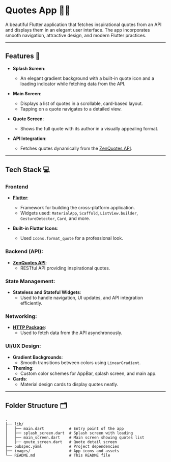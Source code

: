 # Quotes App 📜✨

A beautiful Flutter application that fetches inspirational quotes from an API and displays them in an elegant user interface. The app incorporates smooth navigation, attractive design, and modern Flutter practices.

---

## Features 🚀

- **Splash Screen**: 
  - An elegant gradient background with a built-in quote icon and a loading indicator while fetching data from the API.
  
- **Main Screen**:
  - Displays a list of quotes in a scrollable, card-based layout.
  - Tapping on a quote navigates to a detailed view.

- **Quote Screen**:
  - Shows the full quote with its author in a visually appealing format.

- **API Integration**:
  - Fetches quotes dynamically from the [ZenQuotes API](https://zenquotes.io/api).

---

## Tech Stack 💻

### **Frontend**
- **[Flutter](https://flutter.dev/)**: 
  - Framework for building the cross-platform application.
  - Widgets used: `MaterialApp`, `Scaffold`, `ListView.builder`, `GestureDetector`, `Card`, and more.

- **Built-in Flutter Icons**: 
  - Used `Icons.format_quote` for a professional look.

### **Backend (API)**:
- **[ZenQuotes API](https://zenquotes.io/api)**:
  - RESTful API providing inspirational quotes.

### **State Management**:
- **Stateless and Stateful Widgets**:
  - Used to handle navigation, UI updates, and API integration efficiently.

### **Networking**:
- **[HTTP Package](https://pub.dev/packages/http)**:
  - Used to fetch data from the API asynchronously.

### **UI/UX Design**:
- **Gradient Backgrounds**:
  - Smooth transitions between colors using `LinearGradient`.
- **Theming**:
  - Custom color schemes for AppBar, splash screen, and main app.
- **Cards**:
  - Material design cards to display quotes neatly.

---

## Folder Structure 🗂️

```plaintext
.
├── lib/
│   ├── main.dart           # Entry point of the app
│   ├── splash_screen.dart  # Splash screen with loading
│   ├── main_screen.dart    # Main screen showing quotes list
│   ├── qoute_screen.dart   # Quote detail screen
├── pubspec.yaml            # Project dependencies
├── images/                 # App icons and assets
└── README.md               # This README file
